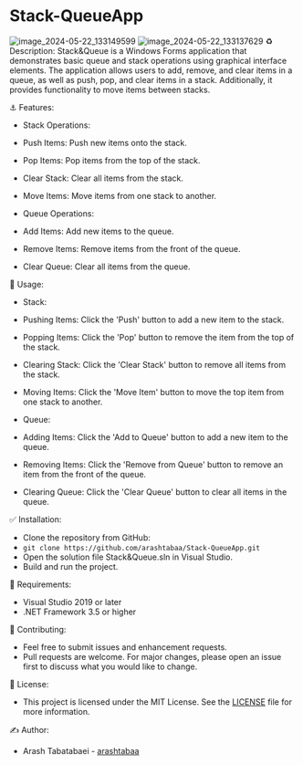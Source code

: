 
# Stack-QueueApp
![image_2024-05-22_133149599](https://github.com/arashtabaa/Stack-QueueApp/assets/153722318/8a1f7eb8-ab21-48eb-9821-cfc9b64c3850)
![image_2024-05-22_133137629](https://github.com/arashtabaa/Stack-QueueApp/assets/153722318/934994ed-9931-4db0-9cda-9816797a2e47)
♻️ Description:
Stack&Queue is a Windows Forms application that demonstrates basic queue and stack operations using graphical interface elements. The application allows users to add, remove, and clear items in a queue, as well as push, pop, and clear items in a stack. Additionally, it provides functionality to move items between stacks.

⚓ Features:

- Stack Operations:
- Push Items: Push new items onto the stack.
- Pop Items: Pop items from the top of the stack.
- Clear Stack: Clear all items from the stack.
- Move Items: Move items from one stack to another.

- Queue Operations:
- Add Items: Add new items to the queue.
- Remove Items: Remove items from the front of the queue.
- Clear Queue: Clear all items from the queue.

💎 Usage:

- Stack:
- Pushing Items: Click the 'Push' button to add a new item to the stack.
- Popping Items: Click the 'Pop' button to remove the item from the top of the stack.
- Clearing Stack: Click the 'Clear Stack' button to remove all items from the stack.
- Moving Items: Click the 'Move Item' button to move the top item from one stack to another.

- Queue:
- Adding Items: Click the 'Add to Queue' button to add a new item to the queue.
- Removing Items: Click the 'Remove from Queue' button to remove an item from the front of the queue.
- Clearing Queue: Click the 'Clear Queue' button to clear all items in the queue.


✅ Installation:
- Clone the repository from GitHub:
- ```git clone https://github.com/arashtabaa/Stack-QueueApp.git```
- Open the solution file Stack&Queue.sln in Visual Studio.
- Build and run the project.

💫 Requirements:
- Visual Studio 2019 or later
- .NET Framework 3.5 or higher

📍 Contributing:
- Feel free to submit issues and enhancement requests.
- Pull requests are welcome. For major changes, please open an issue first to discuss what you would like to change.

🪪 License:
- This project is licensed under the MIT License. See the [LICENSE](https://github.com/arashtabaa/Stack-QueueApp/tree/main?tab=MIT-1-ov-file#) file for more information.

✍️ Author:
- Arash Tabatabaei - [arashtabaa](https://github.com/arashtabaa)
